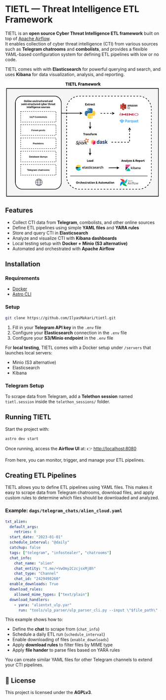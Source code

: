 # TIETL — Threat Intelligence ETL Framework

TIETL is an **open source Cyber Threat Intelligence ETL framework**
built on top of [Apache Airflow](https://airflow.apache.org/).\
It enables collection of cyber threat intelligence (CTI) from various
sources such as **Telegram chatrooms** and **combolists**, and provides
a flexible YAML-based configuration system for defining ETL pipelines with low or no code.

TIETL comes with with **Elasticsearch** for powerful querying and
search, and uses **Kibana** for data visualization, analysis, and
reporting.

![Tietl Architecture](https://github.com/IlyasMakari/tietl/blob/main/tietl-architecture.png?raw=true)

## Features

-   Collect CTI data from **Telegram**, combolists, and other online
    sources
-   Define ETL pipelines using simple **YAML files** and **YARA rules**
-   Store and query CTI in **Elasticsearch**
-   Analyze and visualize CTI with **Kibana dashboards**
-   Local testing setup with **Docker + Minio (S3 alternative)**
-   Automated and orchestrated with **Apache Airflow**


## Installation

### Requirements

-   [Docker](https://docs.docker.com/get-docker/)
-   [Astro CLI](https://www.astronomer.io/docs/astro/cli/install-cli)

### Setup

``` bash
git clone https://github.com/IlyasMakari/tietl.git
```

1.  Fill in your **Telegram API key** in the `.env` file
2.  Configure your **Elasticsearch** connection in the `.env` file
3.  Configure your **S3/Minio endpoint** in the `.env` file

For **local testing**, TIETL comes with a Docker setup under `/servers`
that launches local servers:
- Minio (S3 alternative)
- Elasticsearch
- Kibana


### Telegram Setup

To scrape data from Telegram, add a **Telethon session** named
`tietl.session` inside the `telethon_sessions/` folder.


## Running TIETL

Start the project with:

``` bash
astro dev start
```

Once running, access the **Airflow UI** at:
👉 <http://localhost:8080>

From here, you can monitor, trigger, and manage your ETL pipelines.

## Creating ETL Pipelines

TIETL allows you to define ETL pipelines using YAML files. This makes it easy to scrape data from Telegram chatrooms, download files, and apply custom rules to determine which files should be downloaded and analyzed.

### Example: `dags/telegram_chats/alien_cloud.yaml`

```yaml
txt_alien:
  default_args:
    retries: 0
  start_date: "2023-01-01"
  schedule_interval: "@daily"
  catchup: false
  tags: ["telegram", "infostealer", "chatrooms"]
  chat_info:
    chat_name: "alien"
    chat_entity: "t.me/+VwOmy2CzcjsxMjBh"
    chat_type: "Channel"
    chat_id: "2429498260"
  enable_downloads: True
  download_rules:
    allowed_mime_types: ["text/plain"]
  download_handlers:
    - yara: "alientxt_ulp.yar"
      run: "tools/ulp_parser/ulp_parser_cli.py --input \"$file_path\" --output-folder \"$output_path\" --file-hash \"$file_hash\" --max-fail-percent 5.0 --chunk-size 200000"
```

This example shows how to:  
- Define the **chat** to scrape from (`chat_info`)  
- Schedule a daily ETL run (`schedule_interval`)  
- Enable downloading of files (`enable_downloads`)  
- Apply **download rules** to filter files by MIME type
- Apply **file hander** to parse files based on YARA rules

You can create similar YAML files for other Telegram channels to extend your CTI pipelines.


## 📜 License

This project is licensed under the **AGPLv3**.
